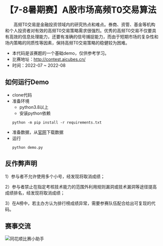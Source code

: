 # 【7-8暑期赛】A股市场高频T0交易算法

​&emsp;&emsp;高频T0交易是金融投资领域内的研究热点和难点。券商、资管、基金等机构和个人投资者对有效的高频T0交易策略需求很强烈。优秀的高频T0交易不仅要具有高效的信息处理能力，还要有准确的信号捕捉能力，而由于短期市场的复杂性和场内策略的同质性等因素，保持高频T0交易策略的稳健较为困难。

- 本代码是该赛题的一个基础demo，仅供参考学习。
- 比赛地址：http://contest.aicubes.cn/	
- 时间：2022-07 ~ 2022-08

## 如何运行Demo
- clone代码
- 准备环境
  - python3.8以上
  - 安装python依赖
  ```
  python -m pip install -r requirements.txt
  ```
- 准备数据，从[官网](http://contest.aicubes.cn/#/detail?topicId=103)下载数据
- 运行
  ```
  python demo.py
  ```


## 反作弊声明
1）参与者不允许使用多个小号，经发现将取消成绩；

2）参与者禁止在指定考核技术能力的范围外利用规则漏洞或技术漏洞等途径提高成绩排名，经发现将取消成绩；

3）在A榜中，若主办方认为排行榜成绩异常，需要参赛队伍配合给出可复现的代码。


## 赛事交流
![同花顺比赛小助手](http://speech.10jqka.com.cn/arthmetic_operation/245984a4c8b34111a79a5151d5cd6024/客服微信.JPEG)